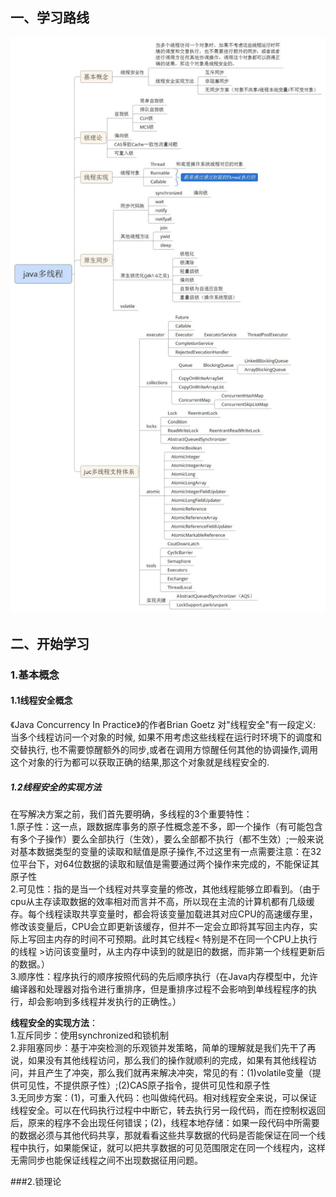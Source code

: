 ## 一、学习路线
![](/图片/并发/Java多线程编程学习体系图.jpg)

## 二、开始学习
### 1.基本概念
#### 1.1线程安全概念
《Java Concurrency In Practice》的作者Brian  Goetz 对"线程安全"有一段定义: 当多个线程访问一个对象的时候, 如果不用考虑这些线程在运行时环境下的调度和交替执行, 也不需要惊醒额外的同步,或者在调用方惊醒任何其他的协调操作,调用这个对象的行为都可以获取正确的结果,那这个对象就是线程安全的. 

##### 1.2线程安全的实现方法
  在写解决方案之前，我们首先要明确，多线程的3个重要特性：<br/>
1.原子性：这一点，跟数据库事务的原子性概念差不多，即一个操作（有可能包含有多个子操作）要么全部执行（生效），要么全部都不执行（都不生效）;一般来说对基本数据类型的变量的读取和赋值是原子操作,不过这里有一点需要注意：在32位平台下，对64位数据的读取和赋值是需要通过两个操作来完成的，不能保证其原子性<br/>
2.可见性：指的是当一个线程对共享变量的修改，其他线程能够立即看到。（由于cpu从主存读取数据的效率相对而言并不高，所以现在主流的计算机都有几级缓存。每个线程读取共享变量时，都会将该变量加载进其对应CPU的高速缓存里，修改该变量后，CPU会立即更新该缓存，但并不一定会立即将其写回主内存，实际上写回主内存的时间不可预期。此时其它线程< 特别是不在同一个CPU上执行的线程 >访问该变量时，从主内存中读到的就是旧的数据，而非第一个线程更新后的数据。）<br/>
3.顺序性：程序执行的顺序按照代码的先后顺序执行（在Java内存模型中，允许编译器和处理器对指令进行重排序，但是重排序过程不会影响到单线程程序的执行，却会影响到多线程并发执行的正确性。）<br/>

**线程安全的实现方法**：<br>
1.互斥同步：使用synchronized和锁机制<br>
2.非阻塞同步：基于冲突检测的乐观锁并发策略，简单的理解就是我们先干了再说，如果没有其他线程访问，那么我们的操作就顺利的完成，如果有其他线程访问，并且产生了冲突，那么我们就再来解决冲突，常见的有：(1)volatile变量（提供可见性，不提供原子性）;(2)CAS原子指令，提供可见性和原子性<br>
3.无同步方案：(1)，可重入代码：也叫做纯代码。相对线程安全来说，可以保证线程安全。可以在代码执行过程中中断它，转去执行另一段代码，而在控制权返回后，原来的程序不会出现任何错误；(2)，线程本地存储：如果一段代码中所需要的数据必须与其他代码共享，那就看看这些共享数据的代码是否能保证在同一个线程中执行，如果能保证，就可以把共享数据的可见范围限定在同一个线程内，这样无需同步也能保证线程之间不出现数据征用问题。<br>

###2.锁理论


  



